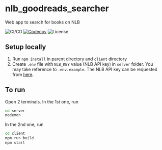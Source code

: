 # nlb_goodreads_searcher
Web app to search for books on NLB


![CI/CD](https://github.com/jxk20/nlb_goodreads_searcher/actions/workflows/node.js.yml/badge.svg)
[![Codecov](https://img.shields.io/codecov/c/github/jxk20/nlb_goodreads_searcher)](https://codecov.io/gh/jxk20/nlb_goodreads_searcher)
![License](https://img.shields.io/github/license/jxk20/nlb_goodreads_searcher)


## Setup locally
1. Run `npm install` in parent directory and `client` directory
1. Create `.env` file with `NLB_KEY` value (NLB API key) in `server` folder. You may take reference to `.env.example`. The NLB API key can be requested from [here](https://www.nlb.gov.sg/GetInvolved/ContributeCreate/NLBlabs.aspx).

## To run

Open 2 terminals. In the 1st one, run

```bash
cd server
nodemon
```

In the 2nd one, run

```bash
cd client
npm run build
npm start
```
